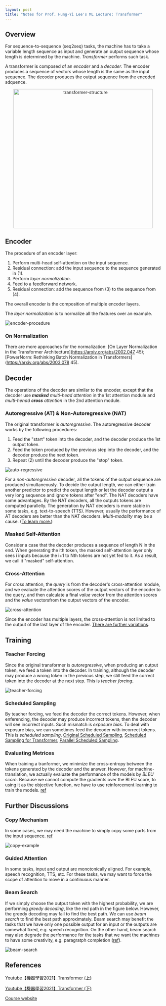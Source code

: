 ```yaml
---
layout: post
title: "Notes for Prof. Hung-Yi Lee's ML Lecture: Transformer"
---
```


## Overview

For sequence-to-sequence (seq2seq) tasks, the machine has to take a variable length sequence as input and generate an output sequence whose length is determined by the machine. *Transformer* performs such task.

A transformer is composed of an *encoder* and a *decoder*. The encoder produces a sequence of vectors whose  length is the same as the input sequence. The decoder produces the output sequence from the encoded sdquence.

<p align="center">
    <img src="https://baliuzeger.github.io/sjl/assets/images/HYL_ML_transformer/transformer-structure.png" alt="transformer-structure" style="width:450px;"/>
</p>

## Encoder

The procedure of an encoder layer:
1. Perform multi-head self-attention on the input sequence.
2. Residual connection: add the input sequence to the sequence generated in (1).
3. Perform *layer normalization*.
4. Feed to a feedforward network.
5. Residual connection: add the sequence from (3) to the sequence from (4).

The overall encoder is the composition of multiple encoder layers.

The *layer normalization* is to normalize all the features over an example.

![encoder-procedure](https://baliuzeger.github.io/sjl/assets/images/HYL_ML_transformer/encoder-procedure.png)

### On Normalization

There are more approaches for the normalization: [On Layer Normalization in the Transformer Architecture](https://arxiv.org/abs/2002.047 45); [PowerNorm: Rethinking Batch Normalization in Transformers](https://arxiv.org/abs/2003.078 45).

## Decoder

The operations of the decoder are similar to the encoder, except that the decoder use ***masked*** *multi-head attention* in the 1st attention module and *multi-henad* ***cross*** *attention* in the 2nd attention module.

### Autoregressive (AT) & Non-Autoregressive (NAT)

The original transformer is *autoregressive*. The autoregressive decoder works by the following procedures:

1. Feed the "start" token into the decoder, and the decoder produce the 1st output token.
2. Feed the token produced by the previous step into the decoder, and the decoder produce the next token.
3. Repeat (2) until the decoder produce the "stop" token.

![auto-regressive](https://baliuzeger.github.io/sjl/assets/images/HYL_ML_transformer/auto-regressive.png)

For a *non-autoregressive* decoder, all the tokens of the output sequence are produced simultaneously. To decide the output length, we can either train another predictor to predict the output length or let the decoder output a very long sequence and ignore tokens after "end". The NAT decoders have some advantages. By the NAT decoders, all the outputs tokens are computed parallelly. The generation by NAT decoders is more stable in some tasks, e.g. text-to-speech (TTS). However, usually the performance of AT decoders are better than the NAT decoders. *Multi-modality* may be a cause. ([To learn more.](https://youtu.be/jvyKmU4OM3c))

### Masked Self-Attention

Consider a case that the decoder produces a sequence of length N in the end. When generating the ith token, the masked self-attention layer only sees i inputs because the i+1 to Nth tokens are not yet fed to it. As a result, we call it "masked" self-attention.

### Cross-Attention

For cross attention, the *query* is from the decoder's cross-attention module, and we evaluate the attention scores of the output vectors of the encoder to the query, and then calculate a final *value* vector from the attention scores and the *value* vectorsfrom the output vectors of the encoder.

![cross-attention](https://baliuzeger.github.io/sjl/assets/images/HYL_ML_transformer/cross-attention.png)

Since the encoder has multiple layers, the cross-attention is not limited to the output of the last layer of the encoder. [There are further variations](https://arxiv.org/abs/2005.08081).

## Training

### Teacher Forcing

Since the original transformer is *autoregressive*, when producing an output token, we feed a token into the decoder. In training, although the decoder may produce a wrong token in the previous step, we still feed the correct token into the decoder at the next step. This is *teacher forcing*.

![teacher-forcing](https://baliuzeger.github.io/sjl/assets/images/HYL_ML_transformer/teacher-forcing.png)

### Scheduled Sampling

By teacher forcing, we feed the decoder the correct tokens. However, when enferencing, the decoder may produce incorrect tokens, then the decoder will see incorrect inputs. Such mismatch is *exposure bias*. To deal with exposure bias, we can sometimes feed the decoder with incorrect tokens. This is *scheduled sampling*. [Original Scheduled Sampling](https://arxiv.org/abs/1506.03099), [Scheduled Sampling for Transformer](https://arxiv.org/abs/1906.07651), [Parallel Scheduled Sampling](https://arxiv.org/abs/1906.04331).

### Evaluating Metrices

When training a tranformer, we minimize the cross-entropy between the tokens generated by the decoder and the answer. However, for machine-translation, we actually evaluate the performance of the models by *BLEU score*. Because we cannot compute the gradients over the BLEU score, to using it as the objective function, we have to use reinforcement learning to train the models. [ref](https://arxiv.org/abs/1511.06732)

## Further Discussions

### Copy Mechanism

In some cases, we may need the machine to simply copy some parts from the input sequence. [ref](https://arxiv.org/abs/1704.04368)

![copy-example](https://baliuzeger.github.io/sjl/assets/images/HYL_ML_transformer/copy-example.png)

### Guided Attention

In some tasks, input and output are monotonically aligned. For example, speech recognition, TTS, etc. For these tasks, we may want to force the scope of attention to move in a continuous manner.

### Beam Search

If we simply choose the output token with the highest probability, we are performing *greedy decoding*, like the red path in the figure below. However, the greedy decoding may fail to find the best path. We can use *beam search* to find the best path approximately. Beam search may benefit the tasks that we have only one possible output for an input or the outputs are somewhat fixed, e.g. speech recognition. On the other hand, beam search may also degrade the performance for the tasks that we want the machines to have some creativity, e.g. paragratph completion ([ref](https://arxiv.org/abs/1904.09751)).

![beam-search](https://baliuzeger.github.io/sjl/assets/images/HYL_ML_transformer/beam-search.png)

## References

[Youtube【機器學習2021】Transformer (上)](https://youtu.be/n9TlOhRjYoc)

[Youtube【機器學習2021】Transformer (下)](https://youtu.be/N6aRv06iv2g)

[Course website](http://speech.ee.ntu.edu.tw/~tlkagk/courses_ML17_2.html)
